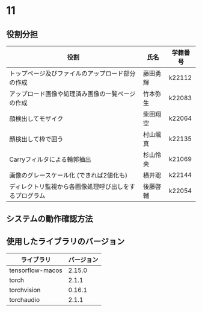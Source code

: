 # 11

## 役割分担
| 役割     | 氏名      | 学籍番号     |
| -------------- | -------------- | ----------- |
|トップページ及びファイルのアップロード部分の作成 |藤田勇輝 |k22112 | 
|アップロード画像や処理済み画像の一覧ページの作成 |竹本弥生 |k22083 |
|顔検出してモザイク |柴田翔空 |k22064 |
|顔検出して枠で囲う |村山颯真 |k22135 |
|Carryフィルタによる輪郭抽出 |杉山怜央 |k21069 |
|画像のグレースケール化 (できれば2値化も) |横井聡 |k22144 |
|ディレクトリ監視から各画像処理呼び出しをするプログラム |後藤啓輔 |k22054 |
## システムの動作確認方法

## 使用したライブラリのバージョン
| ライブラリ   　 | バージョン     |
| -------------- | -------------- |
|tensorflow-macos |2.15.0 |
|torch |2.1.1 |
|torchvision |0.16.1 |
|torchaudio |2.1.1 |
